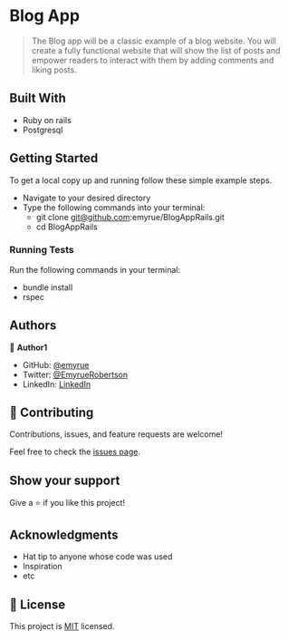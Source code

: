 # Blog App

> The Blog app will be a classic example of a blog website. You will create a fully functional website that will show the list of posts and empower readers to interact with them by adding comments and liking posts.


## Built With

- Ruby on rails
- Postgresql

## Getting Started

To get a local copy up and running follow these simple example steps.

- Navigate to your desired directory
- Type the following commands into your terminal:
    - git clone git@github.com:emyrue/BlogAppRails.git
    - cd BlogAppRails

### Running Tests

Run the following commands in your terminal:
- bundle install
- rspec

## Authors

👤 **Author1**

- GitHub: [@emyrue](https://github.com/emyrue)
- Twitter: [@EmyrueRobertson](https://twitter.com/EmyrueRobertson)
- LinkedIn: [LinkedIn](https://www.linkedin.com/in/emilyruthrobertson/)

## 🤝 Contributing

Contributions, issues, and feature requests are welcome!

Feel free to check the [issues page](../../issues/).

## Show your support

Give a ⭐️ if you like this project!

## Acknowledgments

- Hat tip to anyone whose code was used
- Inspiration
- etc

## 📝 License

This project is [MIT](./MIT.md) licensed.